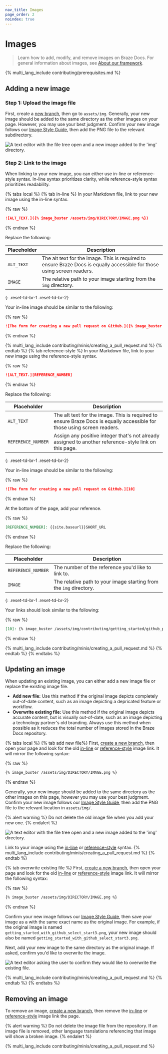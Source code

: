 ```yaml
---
nav_title: Images
page_order: 2
noindex: true
---
```


# Images

> Learn how to add, modify, and remove images on Braze Docs. For general information about images, see [About our framework]({{sitebase.url}}/docs/home/about_our_framework).

{% multi_lang_include contributing/prerequisites.md %}

## Adding a new image

### Step 1: Upload the image file

First, create a [new branch]({{sitebase.url}}/docs/home/github/creating_a_new_branch), then go to `assets/img`. Generally, your new image should be added to the same directory as the other images on your page. However, you may use your best judgment. Confirm your new image follows our [Image Style Guide](), then add the PNG file to the relevant subdirectory.

![A text editor with the file tree open and a new image added to the 'img' directory.]()

### Step 2: Link to the image

When linking to your new image, you can either use in-line or reference-style syntax. In-line syntax prioritizes clarity, while reference-style syntax prioritizes readability.

{% tabs local %}
{% tab in-line %}
In your Markdown file, link to your new image using the in-line syntax.

{% raw %}
```markdown
![ALT_TEXT.]({% image_buster /assets/img/DIRECTORY/IMAGE.png %})
```
{% endraw %}

Replace the following:

| Placeholder | Description                                                                                                             |
|-------------|-------------------------------------------------------------------------------------------------------------------------|
| `ALT_TEXT`  | The alt text for the image. This is required to ensure Braze Docs is equally accessible for those using screen readers. |
| `IMAGE`     | The relative path to your image starting from the `img` directory.                                                      |
{: .reset-td-br-1 .reset-td-br-2}

Your in-line image should be similar to the following:

{% raw %}
```markdown
![The form for creating a new pull request on GitHub.]({% image_buster /assets/img/contributing/getting_started/github_pull_request.png %})
```
{% endraw %}

{% multi_lang_include contributing/minis/creating_a_pull_request.md %}
{% endtab %}
{% tab reference-style %}
In your Markdown file, link to your new image using the reference-style syntax.

{% raw %}
```markdown
![ALT_TEXT.][REFERENCE_NUMBER]
```
{% endraw %}

Replace the following:

| Placeholder        | Description                                                                                                             |
|--------------------|-------------------------------------------------------------------------------------------------------------------------|
| `ALT_TEXT`         | The alt text for the image. This is required to ensure Braze Docs is equally accessible for those using screen readers. |
| `REFERENCE_NUMBER` | Assign any positive integer that's not already assigned to another reference-style link on this page.                   |
{: .reset-td-br-1 .reset-td-br-2}

Your in-line image should be similar to the following:

{% raw %}
```markdown
![The form for creating a new pull request on GitHub.][10]
```
{% endraw %}

At the bottom of the page, add your reference.

{% raw %}
```markdown
[REFERENCE_NUMBER]: {{site.baseurl}}SHORT_URL
```
{% endraw %}

Replace the following:

| Placeholder        | Description                                             |
|--------------------|---------------------------------------------------------|
| `REFERENCE_NUMBER` | The number of the reference you'd like to link to.      |
| `IMAGE` | The relative path to your image starting from the `img` directory. |
{: .reset-td-br-1 .reset-td-br-2}

Your links should look similar to the following:

{% raw %}
```markdown
[10]: {% image_buster /assets/img/contributing/getting_started/github_pull_request.png %}
```
{% endraw %}

{% multi_lang_include contributing/minis/creating_a_pull_request.md %}
{% endtab %}
{% endtabs %}

## Updating an image

When updating an existing image, you can either add a new image file or replace the existing image file.

- **Add new file:** Use this method if the original image depicts completely out-of-date content, such as an image depicting a depricated feature or workflow.
- **Overwrite existing file:** Use this method if the original image depicts accurate content, but is visually out-of-date, such as an image depicting a technology partner's old branding. Always use this method when possible as it reduces the total number of images stored in the Braze Docs repository.

{% tabs local %}
{% tab add new file%}
First, [create a new branch]({{site.baseurl}}/home/github/creating_a_new_branch/), then open your page and look for the old [in-line]({{site.baseurl}}/home/content_management/images/?tab=in-line#step-2-link-to-the-image) or [reference-style]({{site.baseurl}}/home/content_management/images/?tab=reference-style#step-2-link-to-the-image) image link. It will mirror the following syntax:

{% raw %}
```markdown
{% image_buster /assets/img/DIRECTORY/IMAGE.png %}
```
{% endraw %}

Generally, your new image should be added to the same directory as the other images on this page, however you may use your best judgment. Confirm your new image follows our [Image Style Guide](), then add the PNG file to the relevant location in `assets/img/`.

{% alert warning %}
Do not delete the old image file when you add your new one.
{% endalert %}

![A text editor with the file tree open and a new image added to the 'img' directory.]()

Link to your image using the [in-line]({{site.baseurl}}/home/content_management/images/?tab=in-line#step-2-link-to-the-image) or [reference-style]({{site.baseurl}}/home/content_management/images/?tab=reference-style#step-2-link-to-the-image) syntax. {% multi_lang_include contributing/minis/creating_a_pull_request.md %}
{% endtab %}

{% tab overwrite existing file %}
First, [create a new branch]({{site.baseurl}}/home/github/creating_a_new_branch/), then open your page and look for the old [in-line]({{site.baseurl}}/home/content_management/images/?tab=in-line#step-2-link-to-the-image) or [reference-style]({{site.baseurl}}/home/content_management/images/?tab=reference-style#step-2-link-to-the-image) image link. It will mirror the following syntax:

{% raw %}
```markdown
{% image_buster /assets/img/DIRECTORY/IMAGE.png %}
```
{% endraw %}

Confirm your new image follows our [Image Style Guide](), then save your image as a with the same exact name as the original image. For example, if the original image is named `getting_started_with_github_select_start3.png`, your new image should also be named `getting_started_with_github_select_start3.png`. 

Next, add your new image to the same directory as the original image. If asked, confirm you'd like to overwrite the image.

![A text editor asking the user to confirm they would like to overwrite the existing file.]()

{% multi_lang_include contributing/minis/creating_a_pull_request.md %}
{% endtab %}
{% endtabs %}

## Removing an image

To remove an image, [create a new branch]({{sitebase.url}}/docs/home/github/creating_a_new_branch), then remove the [in-line]({{site.baseurl}}/home/content_management/images/?tab=in-line#step-2-link-to-the-image) or [reference-style]({{site.baseurl}}/home/content_management/images/?tab=reference-style#step-2-link-to-the-image) image link the page. 

{% alert warning %}
Do not delete the image file from the repository. If an image file is removed, other language translations referencing that image will show a broken image.
{% endalert %}

{% multi_lang_include contributing/minis/creating_a_pull_request.md %}

